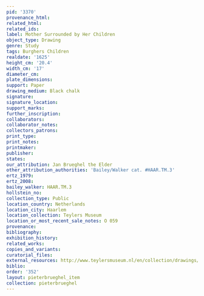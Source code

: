 ```yaml
---
pid: '3370'
provenance_html:
related_html:
related_ids:
label: Mother Surrounded by Her Children
object_type: Drawing
genre: Study
tags: Burghers Children
realdate: '1625'
height_cm: '20.4'
width_cm: '17'
diameter_cm:
plate_dimensions:
support: Paper
drawing_medium: Black chalk
signature:
signature_location:
support_marks:
further_inscription:
collaborators:
collaborator_notes:
collectors_patrons:
print_type:
print_notes:
printmaker:
publisher:
states:
our_attribution: Jan Brueghel the Elder
other_attribution_authorities: 'Bailey/Walker cat. #HAAR.TM.3'
ertz_1979:
ertz_2008:
bailey_walker: HAAR.TM.3
hollstein_no:
collection_type: Public
location_country: Netherlands
location_city: Haarlem
location_collection: Teylers Museum
location_or_most_recent_sale_notes: O 059
provenance:
bibliography:
exhibition_history:
related_works:
copies_and_variants:
curatorial_files:
external_resources: http://www.teylersmuseum.nl/en/collection/drawings/o-059-moeder-omgeven-door-haar-kinderen-jan-de-oude-brueghel-1568-1625-tekenaar
biblio:
order: '352'
layout: pieterbrueghel_item
collection: pieterbrueghel
---
```

